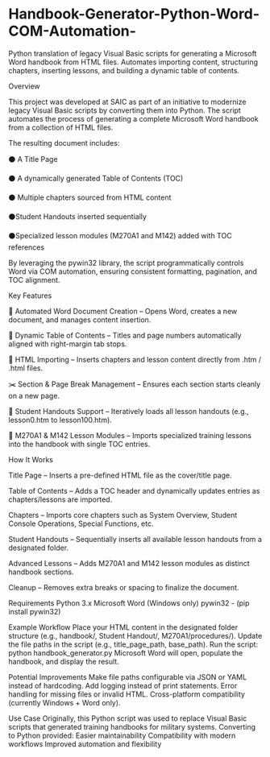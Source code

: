 # Handbook-Generator-Python-Word-COM-Automation-
Python translation of legacy Visual Basic scripts for generating a Microsoft Word handbook from HTML files. Automates importing content, structuring chapters, inserting lessons, and building a dynamic table of contents.

Overview

This project was developed at SAIC as part of an initiative to modernize legacy Visual Basic scripts by converting them into Python. The script automates the process of generating a complete Microsoft Word handbook from a collection of HTML files.

The resulting document includes:

   ⚫ A Title Page
   
   ⚫ A dynamically generated Table of Contents (TOC)
   
   ⚫ Multiple chapters sourced from HTML content
   
   ⚫Student Handouts inserted sequentially 
   
   ⚫Specialized lesson modules (M270A1 and M142) added with TOC references
   
  
By leveraging the pywin32 library, the script programmatically controls Word via COM automation, ensuring consistent formatting, pagination, and TOC alignment.


Key Features

📄 Automated Word Document Creation – Opens Word, creates a new document, and manages content insertion.

📑 Dynamic Table of Contents – Titles and page numbers automatically aligned with right-margin tab stops.

📂 HTML Importing – Inserts chapters and lesson content directly from .htm / .html files.

✂️ Section & Page Break Management – Ensures each section starts cleanly on a new page.

🧾 Student Handouts Support – Iteratively loads all lesson handouts (e.g., lesson0.htm to lesson100.htm).

🚀 M270A1 & M142 Lesson Modules – Imports specialized training lessons into the handbook with single TOC entries.


How It Works

  Title Page – Inserts a pre-defined HTML file as the cover/title page.
  
  Table of Contents – Adds a TOC header and dynamically updates entries as chapters/lessons are imported.
  
  Chapters – Imports core chapters such as System Overview, Student Console Operations, Special Functions, etc.
  
  Student Handouts – Sequentially inserts all available lesson handouts from a designated folder.
  
  Advanced Lessons – Adds M270A1 and M142 lesson modules as distinct handbook sections.
  
  Cleanup – Removes extra breaks or spacing to finalize the document.

Requirements
  Python 3.x
  Microsoft Word (Windows only)
  pywin32 - (pip install pywin32)
 
Example Workflow
  Place your HTML content in the designated folder structure (e.g., handbook/, Student Handout/, M270A1/procedures/).
  Update the file paths in the script (e.g., title_page_path, base_path).
  Run the script:
    python handbook_generator.py
  Microsoft Word will open, populate the handbook, and display the result.

Potential Improvements
  Make file paths configurable via JSON or YAML instead of hardcoding.
  Add logging instead of print statements.
  Error handling for missing files or invalid HTML.
  Cross-platform compatibility (currently Windows + Word only).

Use Case
 Originally, this Python script was used to replace Visual Basic scripts that generated training handbooks for military systems. Converting to Python provided:
    Easier maintainability
    Compatibility with modern workflows
    Improved automation and flexibility
